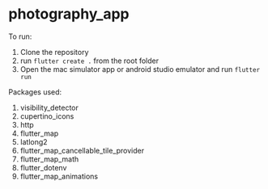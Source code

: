 # photography_app

To run:
1. Clone the repository
2. run `flutter create .` from the root folder
3. Open the mac simulator app or android studio emulator and run `flutter run`

Packages used:
1. visibility_detector
2. cupertino_icons
3. http
4. flutter_map
5. latlong2
6. flutter_map_cancellable_tile_provider
7. flutter_map_math
8. flutter_dotenv
9. flutter_map_animations